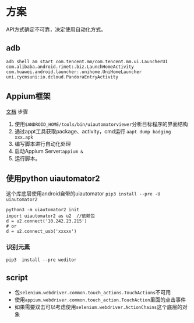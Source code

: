 # 方案
API方式确定不可靠，决定使用自动化方式。
## adb
`adb shell am start com.tencent.mm/com.tencent.mm.ui.LauncherUI`
`com.alibaba.android.rimet:.biz.LaunchHomeActivity`
`com.huawei.android.launcher:.unihome.UniHomeLauncher`
`uni.cycmsuni:io.dcloud.PandoraEntryActivity`
## Appium框架
[文档](`https://appium.io/docs/en/writing-running-appium/caps/index.html`)
步骤
1. 使用`$ANDROID_HOME/tools/bin/uiautomatorviewer`分析目标程序的界面结构
2. 通过appt工具获取package、activity，cmd运行  `aapt dump badging  xxx.apk`
3. 编写脚本进行自动化处理
4. 启动Appium Server:`appium &`
5. 运行脚本。


## 使用python uiautomator2
这个库底层使用android自带的uiautomator
`pip3 install --pre -U uiautomator2`
```
python3 -m uiautomator2 init
import uiautomator2 as u2  //依赖包
d = u2.connect('10.242.23.215')
# or
d = u2.connect_usb('xxxxx')
```
### 识别元素
`pip3  install --pre weditor`
## script
- 包`selenium.webdriver.common.touch_actions.TouchActions`不可用
- 使用`appium.webdriver.common.touch_action.TouchAction`里面的点击事件
- 如果需要双击可以考虑使用`selenium.webdriver.ActionChains`这个底层的对象